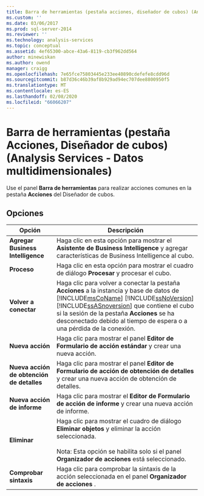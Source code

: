 ```yaml
---
title: Barra de herramientas (pestaña acciones, diseñador de cubos) (Analysis Services-datos multidimensionales) | Microsoft Docs
ms.custom: ''
ms.date: 03/06/2017
ms.prod: sql-server-2014
ms.reviewer: ''
ms.technology: analysis-services
ms.topic: conceptual
ms.assetid: 4ef65300-abce-43a6-8119-cb3f962dd564
author: minewiskan
ms.author: owend
manager: craigg
ms.openlocfilehash: 7e65fce75803445e233ee40890cdefefe8cdd96d
ms.sourcegitcommit: b87d36c46b39af8b929ad94ec707dee8800950f5
ms.translationtype: MT
ms.contentlocale: es-ES
ms.lasthandoff: 02/08/2020
ms.locfileid: "66066207"
---
```

# <a name="toolbar-actions-tab-cube-designer-analysis-services---multidimensional-data"></a>Barra de herramientas (pestaña Acciones, Diseñador de cubos) (Analysis Services - Datos multidimensionales)
  Use el panel **Barra de herramientas** para realizar acciones comunes en la pestaña **Acciones** del Diseñador de cubos.  
  
## <a name="options"></a>Opciones  
  
|Opción|Descripción|  
|------------|-----------------|  
|**Agregar Business Intelligence**|Haga clic en esta opción para mostrar el **Asistente de Business Intelligence** y agregar características de Business Intelligence al cubo.|  
|**Proceso**|Haga clic en esta opción para mostrar el cuadro de diálogo **Procesar** y procesar el cubo.|  
|**Volver a conectar**|Haga clic para volver a conectar la pestaña **Acciones** a la instancia y base de datos de [!INCLUDE[msCoName](../includes/msconame-md.md)] [!INCLUDE[ssNoVersion](../includes/ssnoversion-md.md)] [!INCLUDE[ssASnoversion](../includes/ssasnoversion-md.md)] que contiene el cubo si la sesión de la pestaña **Acciones** se ha desconectado debido al tiempo de espera o a una pérdida de la conexión.|  
|**Nueva acción**|Haga clic para mostrar el panel **Editor de Formulario de acción estándar** y crear una nueva acción.|  
|**Nueva acción de obtención de detalles**|Haga clic para mostrar el panel **Editor de Formulario de acción de obtención de detalles** y crear una nueva acción de obtención de detalles.|  
|**Nueva acción de informe**|Haga clic para mostrar el **Editor de Formulario de acción de informe** y crear una nueva acción de informe.|  
|**Eliminar**|Haga clic para mostrar el cuadro de diálogo **Eliminar objetos** y eliminar la acción seleccionada.<br /><br /> Nota: Esta opción se habilita solo si el panel **Organizador de acciones** está seleccionado.|  
|**Comprobar sintaxis**|Haga clic para comprobar la sintaxis de la acción seleccionada en el panel **Organizador de acciones** .|  
  
  
